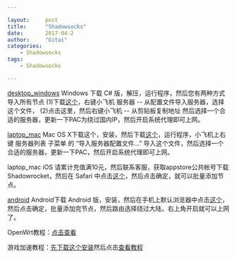 ```yaml
---

layout:     post
title:      "Shadowsocks"
date:       2017-04-2
author:     "Gitai"
categories:
    - Shadowsocks
tags:
    - Shadowsocks

---
```



[desktop_windows](https://www.kansusu.com/ssr-download/ssr-win.7z) Windows 下载 C# 版，解压，运行程序，然后您有两种方式导入所有节点
(1)下载[这个](https://www.kansusu.com/user/getpcconf)，右键小飞机 服务器 -- 从配置文件导入服务器，选择这个文件，
(2)点击这里，然后右键小飞机 -- 从剪贴板复制地址
然后选择一个合适的服务器，更新一下PAC为绕过国内IP，然后开启系统代理即可上网。

[laptop_mac](https://www.kansusu.com/ssr-download/ssr-mac.dmg) Mac OS X下载这个，安装，然后下载[这个](https://www.kansusu.com/user/getpcconf)，运行程序，小飞机上右键 服务器列表 子菜单 的 “导入服务器配置文件...” 导入这个文件，然后选择一个合适的服务器，更新一下PAC，然后开启系统代理即可上网。

laptop_mac iOS 请累计充值满10元，然后联系客服，获取appstore公共帐号下载 Shadowrocket，然后在 Safari 中点击[这个](https://www.kansusu.com/user)，然后点击确定，就可以批量添加节点。

[android](https://www.kansusu.com/ssr-download/ssr-android.apk) Android下载 Android 版，安装，然后在手机上默认浏览器中点击[这个](https://www.kansusu.com/user)，然后点击确定，批量添加完节点，然后路由选择绕过大陆，右上角开启就可以上网了。

OpenWrt教程：[点击查看](https://www.kansusu.com/ss-op.html)

游戏加速教程：[先下载这个安装](https://sourceforge.net/projects/sockscap64/files/SocksCap64-setup-3.6.exe/download)然后点击[查看教程](https://www.kansusu.com/socks64.html)

<!--more-->
